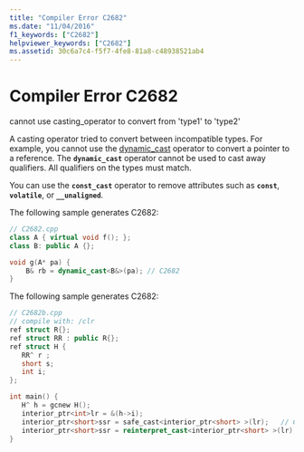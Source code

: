 ```yaml
---
title: "Compiler Error C2682"
ms.date: "11/04/2016"
f1_keywords: ["C2682"]
helpviewer_keywords: ["C2682"]
ms.assetid: 30c6a7c4-f5f7-4fe8-81a8-c48938521ab4
---
```

# Compiler Error C2682

cannot use casting_operator to convert from 'type1' to 'type2'

A casting operator tried to convert between incompatible types. For example, you cannot use the [dynamic_cast](../../cpp/dynamic-cast-operator.md) operator to convert a pointer to a reference. The **`dynamic_cast`** operator cannot be used to cast away qualifiers. All qualifiers on the types must match.

You can use the **`const_cast`** operator to remove attributes such as **`const`**, **`volatile`**, or **`__unaligned`**.

The following sample generates C2682:

```cpp
// C2682.cpp
class A { virtual void f(); };
class B: public A {};

void g(A* pa) {
    B& rb = dynamic_cast<B&>(pa); // C2682
}
```

The following sample generates C2682:

```cpp
// C2682b.cpp
// compile with: /clr
ref struct R{};
ref struct RR : public R{};
ref struct H {
   RR^ r ;
   short s;
   int i;
};

int main() {
   H^ h = gcnew H();
   interior_ptr<int>lr = &(h->i);
   interior_ptr<short>ssr = safe_cast<interior_ptr<short> >(lr);   // C2682
   interior_ptr<short>ssr = reinterpret_cast<interior_ptr<short> >(lr);   // OK
}
```
